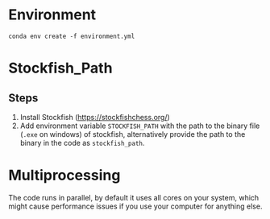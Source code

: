 # Environment

`conda env create -f environment.yml`

# Stockfish_Path

## Steps

1) Install Stockfish (<https://stockfishchess.org/>)
2) Add environment variable `STOCKFISH_PATH`
with the path to the binary file (`.exe` on windows) of stockfish, alternatively provide the path to the binary in the code as     `stockfish_path`.


# Multiprocessing

The code runs in parallel, by default it uses all cores on your system, which might cause performance issues if you use your computer for anything else.
